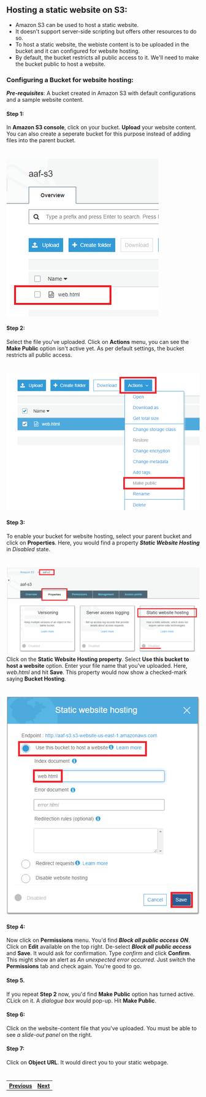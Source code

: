 ## Hosting a static website on S3:
- Amazon S3 can be used to host a static website.
- It doesn't support server-side scripting but offers other resources to do so.
- To host a static website, the webiste content is to be uploaded in the bucket and it can configured for website hosting.
- By default, the bucket restricts all public access to it. We'll  need to make the bucket public to host a website.

### Configuring a Bucket for website hosting:
 _**Pre-requisites**_: A bucket created in Amazon S3 with default configurations and a sample website content.
#### Step 1:
In **Amazon S3 console**, click on your bucket. **Upload** your website content. You can also create a seperate bucket for this purpose instead of adding files into the parent bucket.
#
 ![](Images/webcontent.png)
#### Step 2:
Select the file you've uploaded. Click on **Actions** menu, you can see the **Make Public** option isn't active yet. As per default settings, the bucket restricts all public access.
#
 ![](Images/Disabled.png)
#### Step 3:
To enable your bucket for website hosting, select your parent bucket and click on **Properties**. Here, you would find a property _**Static Website Hosting**_ in  _Disabled_ state.
#
 ![](Images/Bucketprop.png)
Click on the **Static Website Hosting property**. Select **Use this bucket to host a website** option. Enter your file name that you've uploaded. Here, _web.html_ and hit **Save**.
This property would now show a checked-mark saying **Bucket Hosting**.
 #
 ![](Images/buckethosting.png)
#### Step 4:
Now click on **Permissions** menu. You'd find _**Block all public access**_ _**ON**_. Click on **Edit** available on the top right. De-select _**Block all public access**_ and **Save**.
It would ask for confirmation. Type _confirm_ and click **Confirm**.
This might show an alert as _An unexpected error occurred_. Just switch the **Permissions** tab and check again. You're good to go.
#### Step 5.
If you repeat **Step 2** now, you'd find **Make Public** option has turned active. CLick on it. A _dialogue box_ would pop-up. Hit **Make Public**.
#### Step 6:
Click on the website-content file that you've uploaded. You must be able to see _a slide-out panel_ on the right.
#### Step 7:
Click on **Object URL**. It would direct you to your static webpage.

#
#
<table width = "300%"><tr><th><a href = "S3.md">Previous</a></th><th> <a href = "x.md">Next</a></th></tr></table>
